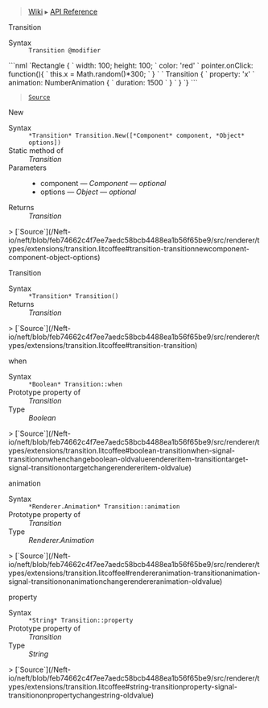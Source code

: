 > [Wiki](Home) ▸ [API Reference](API-Reference)

Transition
<dl><dt>Syntax</dt><dd><code>Transition @modifier</code></dd></dl>
```nml
`Rectangle {
`   width: 100; height: 100;
`   color: 'red'
`   pointer.onClick: function(){
`       this.x = Math.random()*300;
`   }
`
`   Transition {
`       property: 'x'
`       animation: NumberAnimation {
`           duration: 1500
`       }
`   }
`}
```

> [`Source`](/Neft-io/neft/blob/feb74662c4f7ee7aedc58bcb4488ea1b56f65be9/src/renderer/types/extensions/transition.litcoffee#transition-modifier)

New
<dl><dt>Syntax</dt><dd><code>&#x2A;Transition&#x2A; Transition.New([&#x2A;Component&#x2A; component, &#x2A;Object&#x2A; options])</code></dd><dt>Static method of</dt><dd><i>Transition</i></dd><dt>Parameters</dt><dd><ul><li>component — <i>Component</i> — <i>optional</i></li><li>options — <i>Object</i> — <i>optional</i></li></ul></dd><dt>Returns</dt><dd><i>Transition</i></dd></dl>
> [`Source`](/Neft-io/neft/blob/feb74662c4f7ee7aedc58bcb4488ea1b56f65be9/src/renderer/types/extensions/transition.litcoffee#transition-transitionnewcomponent-component-object-options)

Transition
<dl><dt>Syntax</dt><dd><code>&#x2A;Transition&#x2A; Transition()</code></dd><dt>Returns</dt><dd><i>Transition</i></dd></dl>
> [`Source`](/Neft-io/neft/blob/feb74662c4f7ee7aedc58bcb4488ea1b56f65be9/src/renderer/types/extensions/transition.litcoffee#transition-transition)

when
<dl><dt>Syntax</dt><dd><code>&#x2A;Boolean&#x2A; Transition::when</code></dd><dt>Prototype property of</dt><dd><i>Transition</i></dd><dt>Type</dt><dd><i>Boolean</i></dd></dl>
> [`Source`](/Neft-io/neft/blob/feb74662c4f7ee7aedc58bcb4488ea1b56f65be9/src/renderer/types/extensions/transition.litcoffee#boolean-transitionwhen-signal-transitiononwhenchangeboolean-oldvaluerendereritem-transitiontarget-signal-transitionontargetchangerendereritem-oldvalue)

animation
<dl><dt>Syntax</dt><dd><code>&#x2A;Renderer.Animation&#x2A; Transition::animation</code></dd><dt>Prototype property of</dt><dd><i>Transition</i></dd><dt>Type</dt><dd><i>Renderer.Animation</i></dd></dl>
> [`Source`](/Neft-io/neft/blob/feb74662c4f7ee7aedc58bcb4488ea1b56f65be9/src/renderer/types/extensions/transition.litcoffee#rendereranimation-transitionanimation-signal-transitiononanimationchangerendereranimation-oldvalue)

property
<dl><dt>Syntax</dt><dd><code>&#x2A;String&#x2A; Transition::property</code></dd><dt>Prototype property of</dt><dd><i>Transition</i></dd><dt>Type</dt><dd><i>String</i></dd></dl>
> [`Source`](/Neft-io/neft/blob/feb74662c4f7ee7aedc58bcb4488ea1b56f65be9/src/renderer/types/extensions/transition.litcoffee#string-transitionproperty-signal-transitiononpropertychangestring-oldvalue)

